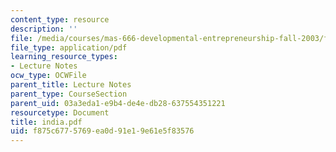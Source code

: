 ```yaml
---
content_type: resource
description: ''
file: /media/courses/mas-666-developmental-entrepreneurship-fall-2003/f875c6775769ea0d91e19e61e5f83576_india.pdf
file_type: application/pdf
learning_resource_types:
- Lecture Notes
ocw_type: OCWFile
parent_title: Lecture Notes
parent_type: CourseSection
parent_uid: 03a3eda1-e9b4-de4e-db28-637554351221
resourcetype: Document
title: india.pdf
uid: f875c677-5769-ea0d-91e1-9e61e5f83576
---
```

